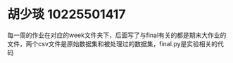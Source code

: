 # 胡少琰 10225501417
每一周的作业在对应的week文件夹下，后面写了与final有关的都是期末大作业的文件，两个csv文件是原始数据集和被处理过的数据集，final.py是实验相关的代码
